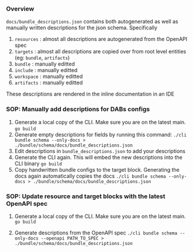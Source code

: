 ### Overview

`docs/bundle_descriptions.json` contains both autogenerated as well as manually written
descriptions for the json schema. Specifically
1. `resources` : almost all descriptions are autogenerated from the OpenAPI spec
2. `targets` : almost all descriptions are copied over from root level entities (eg: `bundle`, `artifacts`)
3. `bundle` : manually editted
4. `include` : manually editted
5. `workspace` : manually editted
6. `artifacts` : manually editted

These descriptions are rendered in the inline documentation in an IDE

### SOP: Manually add descriptions for DABs configs

1. Generate a local copy of the CLI. Make sure you are on the latest main.
   `go build`
2. Generate empty descriptions for fields by running this command:
   `./cli bundle schema --only-docs > ./bundle/schema/docs/bundle_descriptions.json`
3. Edit descriptions in `bundle_descriptions.json` to add your descriptions
4. Generate the CLI again. This will embed the new descriptions into the CLI binary
   `go build`
5. Copy handwritten bundle configs to the target block. Generating the docs again automatically
   copies the docs
   `./cli bundle schema --only-docs > ./bundle/schema/docs/bundle_descriptions.json`



### SOP: Update resource and target blocks with the latest OpenAPI spec

1. Generate a local copy of the CLI. Make sure you are on the latest main.
   `go build`

2. Generate descriptions from the OpenAPI spec
   `./cli bundle schema --only-docs --openapi PATH_TO_SPEC > ./bundle/schema/docs/bundle_descriptions.json`
